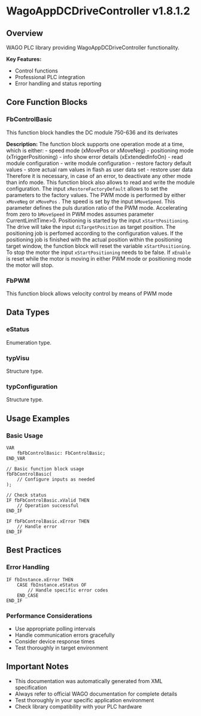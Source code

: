 # WagoAppDCDriveController v1.8.1.2

## Overview
WAGO PLC library providing WagoAppDCDriveController functionality.

**Key Features:**
- Control functions
- Professional PLC integration
- Error handling and status reporting

## Core Function Blocks

### FbControlBasic
This function block handles the DC module 750-636 and its derivates

**Description:**
The function block supports one operation mode at a time, which is either: - speed mode (xMovePos or xMoveNeg) - positioning mode (xTriggerPositioning) - info show error details (xExtendedInfoOn) - read module configuration - write module configuration - restore factory default values - store actual ram values in flash as user data set - restore user data Therefore it is necessary, in case of an error, to deactivate any other mode than info mode. This function block also allows to read and write the module configuration. The input ``xRestoreFactoryDefault`` allows to set the parameters to the factory values. The PWM mode is performed by either ``xMoveNeg`` or ``xMovePos`` . The speed is set by the input ``bMoveSpeed``. This parameter defines the puls duration ratio of the PWM mode. Accelerating from zero to ``bMoveSpeed`` in PWM modes assumes parameter CurrentLimitTime>0. Positioning is started by the input ``xStartPositioning``. The drive will take the input ``diTargetPosition`` as target position. The positioning job is perfomed according to the configuration values. If the positioning job is finished with the actual position within the positioning target window, the function block will reset the variable ``xStartPositioning``. To stop the motor the input ``xStartPositioning`` needs to be false. If ``xEnable`` is reset while the motor is moving in either PWM mode or positioning mode the motor will stop.

### FbPWM
This function block allows velocity control by means of PWM mode

## Data Types

### eStatus
Enumeration type.

### typVisu
Structure type.

### typConfiguration
Structure type.

## Usage Examples

### Basic Usage
```iec
VAR
    fbFbControlBasic: FbControlBasic;
END_VAR

// Basic function block usage
fbFbControlBasic(
    // Configure inputs as needed
);

// Check status
IF fbFbControlBasic.xValid THEN
    // Operation successful
END_IF

IF fbFbControlBasic.xError THEN
    // Handle error
END_IF
```

## Best Practices

### Error Handling
```iec
IF fbInstance.xError THEN
    CASE fbInstance.eStatus OF
        // Handle specific error codes
    END_CASE
END_IF
```

### Performance Considerations
- Use appropriate polling intervals
- Handle communication errors gracefully
- Consider device response times
- Test thoroughly in target environment

## Important Notes

- This documentation was automatically generated from XML specification
- Always refer to official WAGO documentation for complete details
- Test thoroughly in your specific application environment
- Check library compatibility with your PLC hardware

